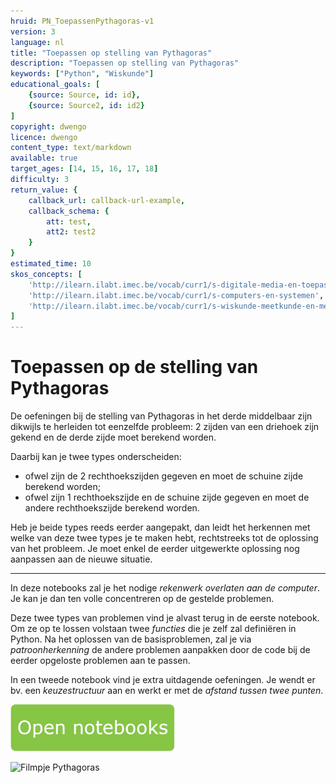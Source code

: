 ```yaml
---
hruid: PN_ToepassenPythagoras-v1
version: 3
language: nl
title: "Toepassen op stelling van Pythagoras"
description: "Toepassen op stelling van Pythagoras"
keywords: ["Python", "Wiskunde"]
educational_goals: [
    {source: Source, id: id}, 
    {source: Source2, id: id2}
]
copyright: dwengo
licence: dwengo
content_type: text/markdown
available: true
target_ages: [14, 15, 16, 17, 18]
difficulty: 3
return_value: {
    callback_url: callback-url-example,
    callback_schema: {
        att: test,
        att2: test2
    }
}
estimated_time: 10
skos_concepts: [
    'http://ilearn.ilabt.imec.be/vocab/curr1/s-digitale-media-en-toepassingen', 
    'http://ilearn.ilabt.imec.be/vocab/curr1/s-computers-en-systemen', 
    'http://ilearn.ilabt.imec.be/vocab/curr1/s-wiskunde-meetkunde-en-metend-rekenen'
]
---
```

# Toepassen op de stelling van Pythagoras

De oefeningen bij de stelling van Pythagoras in het derde middelbaar zijn dikwijls te herleiden tot eenzelfde probleem: 2 zijden van een driehoek zijn gekend en de derde zijde moet berekend worden. 

Daarbij kan je twee types onderscheiden:
* ofwel zijn de 2 rechthoekszijden gegeven en moet de schuine zijde berekend worden;
* ofwel zijn 1 rechthoekszijde en de schuine zijde gegeven en moet de andere rechthoekszijde berekend worden.

Heb je beide types reeds eerder aangepakt, dan leidt het herkennen met welke van deze twee types je te maken hebt, rechtstreeks tot de oplossing van het probleem. Je moet enkel de eerder uitgewerkte oplossing nog aanpassen aan de nieuwe situatie. 

---
In deze notebooks zal je het nodige _rekenwerk overlaten aan de computer_. Je kan je dan ten volle concentreren op de gestelde problemen. 
 
Deze twee types van problemen vind je alvast terug in de eerste notebook. Om ze op te lossen volstaan twee _functies_ die je zelf zal definiëren in Python. Na het oplossen van de basisproblemen, zal je via _patroonherkenning_ de andere problemen aanpakken door de code bij de eerder opgeloste problemen aan te passen.  

In een tweede notebook vind je extra uitdagende oefeningen. Je wendt er bv. een _keuzestructuur_ aan en werkt er met de _afstand tussen twee punten_. 

[![](embed/Knop.png "Knop")](https://kiks.ilabt.imec.be/jupyterhub/?id=0503 "Notebooks Pythagoras")

![](@youtube/https://www.youtube.com/watch?v=O2iGX2SLLAQ "Filmpje Pythagoras")

